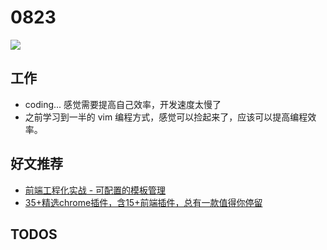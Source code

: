 
# 0823

![](http://h2.ioliu.cn/bing/CumberlandSeashore_ZH-CN1662936356_1920x1080.jpg)

## 工作

- coding... 感觉需要提高自己效率，开发速度太慢了
- 之前学习到一半的 vim 编程方式，感觉可以捡起来了，应该可以提高编程效率。


## 好文推荐

- [前端工程化实战 - 可配置的模板管理](https://juejin.cn/post/6999397309180182564)
- [35+精选chrome插件，含15+前端插件，总有一款值得你停留](https://juejin.cn/post/6998300409173377032)


## TODOS